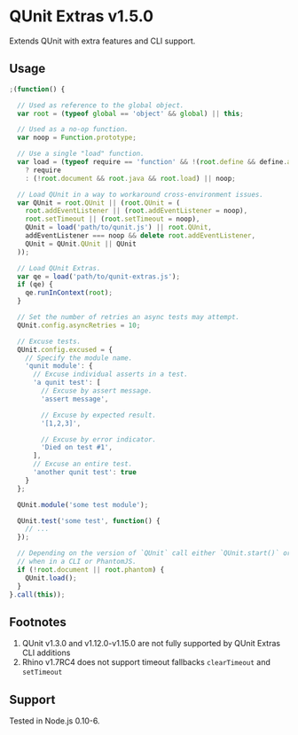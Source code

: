 # QUnit Extras v1.5.0

Extends QUnit with extra features and CLI support.

## Usage

```js
;(function() {

  // Used as reference to the global object.
  var root = (typeof global == 'object' && global) || this;

  // Used as a no-op function.
  var noop = Function.prototype;

  // Use a single "load" function.
  var load = (typeof require == 'function' && !(root.define && define.amd))
    ? require
    : (!root.document && root.java && root.load) || noop;

  // Load QUnit in a way to workaround cross-environment issues.
  var QUnit = root.QUnit || (root.QUnit = (
    root.addEventListener || (root.addEventListener = noop),
    root.setTimeout || (root.setTimeout = noop),
    QUnit = load('path/to/qunit.js') || root.QUnit,
    addEventListener === noop && delete root.addEventListener,
    QUnit = QUnit.QUnit || QUnit
  ));

  // Load QUnit Extras.
  var qe = load('path/to/qunit-extras.js');
  if (qe) {
    qe.runInContext(root);
  }

  // Set the number of retries an async tests may attempt.
  QUnit.config.asyncRetries = 10;

  // Excuse tests.
  QUnit.config.excused = {
    // Specify the module name.
    'qunit module': {
      // Excuse individual asserts in a test.
      'a qunit test': [
        // Excuse by assert message.
        'assert message',

        // Excuse by expected result.
        '[1,2,3]',

        // Excuse by error indicator.
        'Died on test #1',
      ],
      // Excuse an entire test.
      'another qunit test': true
    }
  };

  QUnit.module('some test module');

  QUnit.test('some test', function() {
    // ...
  });

  // Depending on the version of `QUnit` call either `QUnit.start()` or `QUnit.load()`
  // when in a CLI or PhantomJS.
  if (!root.document || root.phantom) {
    QUnit.load();
  }
}.call(this));
```

## Footnotes

  1. QUnit v1.3.0 and v1.12.0-v1.15.0 are not fully supported by QUnit Extras CLI additions
  2. Rhino v1.7RC4 does not support timeout fallbacks `clearTimeout` and `setTimeout`

## Support

Tested in Node.js 0.10-6.
